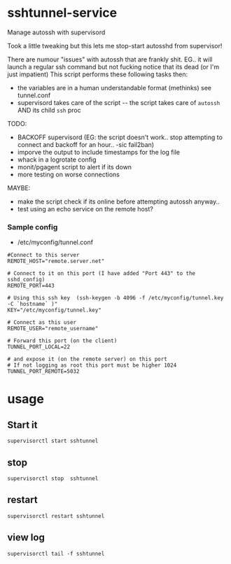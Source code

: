 # sshtunnel-service
Manage autossh with supervisord

Took a little tweaking but this lets me stop-start autosshd from supervisor!

There are numour "issues" with autossh that are frankly shit.
EG.. it will launch a regular ssh command but not fucking notice that its dead (or I'm just impatient)
This script performs these following tasks then:

- the variables are in a human understandable format (methinks) see tunnel.conf
- supervisord takes care of the script
-- the script takes care of `autossh` AND its child `ssh` proc

TODO:
- BACKOFF supervisord  (EG: the script doesn't work.. stop attempting to connect and backoff for an hour.. -sic fail2ban)
- imporve the output to include timestamps for the log file
- whack in a logrotate config
- monit/pgagent script to alert if its down
- more testing on worse connections

MAYBE:
- make the script check if its online before attempting autossh anyway..
- test using an echo service on the remote host?


### Sample config
- /etc/myconfig/tunnel.conf

```
#Connect to this server
REMOTE_HOST="remote.server.net"

# Connect to it on this port (I have added "Port 443" to the sshd_config)
REMOTE_PORT=443

# Using this ssh key  (ssh-keygen -b 4096 -f /etc/myconfig/tunnel.key -C `hostname` )"
KEY="/etc/myconfig/tunnel.key"

# Connect as this user
REMOTE_USER="remote_username"

# Forward this port (on the client)
TUNNEL_PORT_LOCAL=22

# and expose it (on the remote server) on this port
# If not logging as root this port must be higher 1024
TUNNEL_PORT_REMOTE=5032
```

# usage

## Start it
```
supervisorctl start sshtunnel
```

## stop
```
supervisorctl stop  sshtunnel
```

## restart
```
supervisorctl restart sshtunnel
```

## view log
```
supervisorctl tail -f sshtunnel
```
